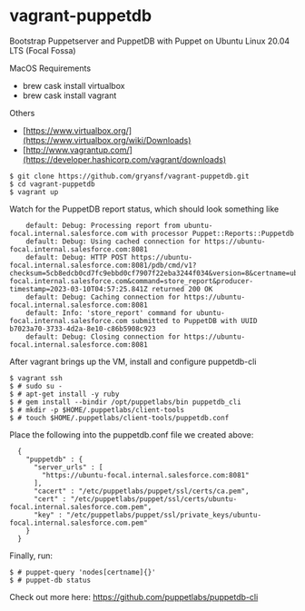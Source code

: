 # vagrant-puppetdb
Bootstrap Puppetserver and PuppetDB with Puppet on Ubuntu Linux 20.04 LTS (Focal Fossa) 

MacOS Requirements
- brew cask install virtualbox
- brew cask install vagrant

Others
- [https://www.virtualbox.org/](https://www.virtualbox.org/wiki/Downloads)
- [http://www.vagrantup.com/](https://developer.hashicorp.com/vagrant/downloads)

```
$ git clone https://github.com/gryansf/vagrant-puppetdb.git
$ cd vagrant-puppetdb
$ vagrant up
```
Watch for the PuppetDB report status, which should look something like
```
    default: Debug: Processing report from ubuntu-focal.internal.salesforce.com with processor Puppet::Reports::Puppetdb
    default: Debug: Using cached connection for https://ubuntu-focal.internal.salesforce.com:8081
    default: Debug: HTTP POST https://ubuntu-focal.internal.salesforce.com:8081/pdb/cmd/v1?checksum=5cb8edcb0cd7fc9ebbd0cf7907f22eba3244f034&version=8&certname=ubuntu-focal.internal.salesforce.com&command=store_report&producer-timestamp=2023-03-10T04:57:25.841Z returned 200 OK
    default: Debug: Caching connection for https://ubuntu-focal.internal.salesforce.com:8081
    default: Info: 'store_report' command for ubuntu-focal.internal.salesforce.com submitted to PuppetDB with UUID b7023a70-3733-4d2a-8e10-c86b5908c923
    default: Debug: Closing connection for https://ubuntu-focal.internal.salesforce.com:8081
```
After vagrant brings up the VM, install and configure puppetdb-cli 
```
$ vagrant ssh
$ # sudo su -
$ # apt-get install -y ruby
$ # gem install --bindir /opt/puppetlabs/bin puppetdb_cli
$ # mkdir -p $HOME/.puppetlabs/client-tools
$ # touch $HOME/.puppetlabs/client-tools/puppetdb.conf
```

Place the following into the puppetdb.conf file we created above:
```
  {
    "puppetdb" : {
      "server_urls" : [
        "https://ubuntu-focal.internal.salesforce.com:8081"
      ],
      "cacert" : "/etc/puppetlabs/puppet/ssl/certs/ca.pem",
      "cert" : "/etc/puppetlabs/puppet/ssl/certs/ubuntu-focal.internal.salesforce.com.pem",
      "key" : "/etc/puppetlabs/puppet/ssl/private_keys/ubuntu-focal.internal.salesforce.com.pem"
    }
  }
```
Finally, run:
```
$ # puppet-query 'nodes[certname]{}'
$ # puppet-db status
```
Check out more here: https://github.com/puppetlabs/puppetdb-cli
